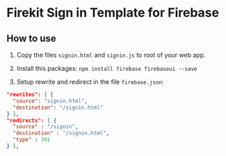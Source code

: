 # Firekit Sign in Template for Firebase

## How to use

1. Copy the files `signin.html` and `signin.js` to root of your web app.

2. Install this packages: `npm install firebase firebaseui --save`

3. Setup rewrite and redirect in the file `firebase.json`:

```json
"rewrites": [ {
  "source": "signin.html",
  "destination": "/signin.html"
} ],
"redirects": [ {
  "source" : "/signin",
  "destination" : "/signin.html",
  "type" : 301
} ],
```
